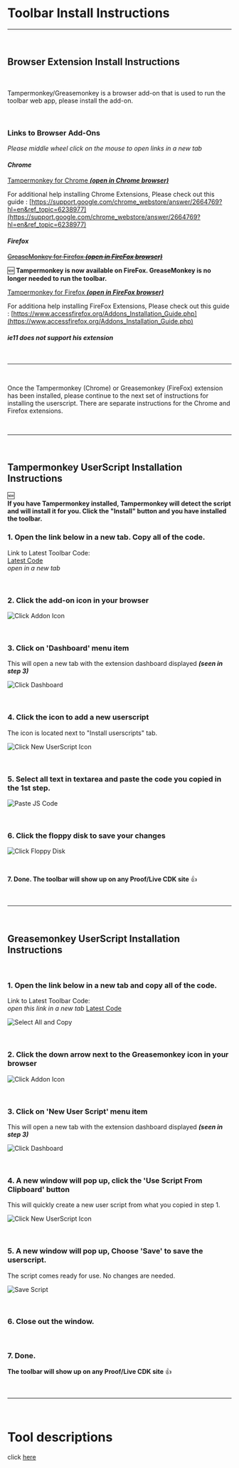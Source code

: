 # Toolbar Install Instructions
---

<br>

## Browser Extension Install Instructions

<br>

Tampermonkey/Greasemonkey is a browser add-on that is used to run the toolbar web app, please install the add-on.

<br>

### Links to Browser Add-Ons<br>
*Please middle wheel click on the mouse to open links in a new tab*<br>

#### *Chrome*<br>
[Tampermonkey for Chrome ***(open in Chrome browser)***](https://chrome.google.com/webstore/detail/tampermonkey/dhdgffkkebhmkfjojejmpbldmpobfkfo?hl=en)

For additional help installing Chrome Extensions, Please check out this guide : [https://support.google.com/chrome_webstore/answer/2664769?hl=en&ref_topic=6238977](https://support.google.com/chrome_webstore/answer/2664769?hl=en&ref_topic=6238977)

#### *Firefox*<br>

~~[GreaseMonkey for Firefox ***(open in FireFox browser)***](https://addons.mozilla.org/en-US/firefox/addon/greasemonkey/)~~

:new:
**Tampermonkey is now available on FireFox.  GreaseMonkey is no longer needed to run the toolbar.**

[Tampermonkey for Firefox ***(open in FireFox browser)***](https://addons.mozilla.org/en-US/firefox/addon/tampermonkey/)

For additiona help installing FireFox Extensions, Please check out this guide : [https://www.accessfirefox.org/Addons_Installation_Guide.php](https://www.accessfirefox.org/Addons_Installation_Guide.php)

#### *ie11 does not support his extension*<br>

<br>

---

<br>

Once the Tampermonkey (Chrome) or Greasemonkey (FireFox) extension has been installed, please continue to the next set of instructions for installing the userscript.
There are separate instructions for the Chrome and Firefox extensions.

<br>

---

<br>

## Tampermonkey UserScript Installation Instructions

:new:<br>
**If you have Tampermonkey installed, Tampermonkey will detect the script and will install it for you.  Click the "Install" button and you have installed the toolbar.**
<br>

### 1. Open the link below in a new tab.  Copy all of the code.

Link to Latest Toolbar Code:<br>
[Latest Code](https://raw.githubusercontent.com/cirept/QA_Toolbox/master/assets/js/meta.user.js)<br>
*open in a new tab*

<br>

### 2. Click the add-on icon in your browser

![Click Addon Icon](images/clickIcon.png)

<br>

### 3. Click on 'Dashboard' menu item<br>
This will open a new tab with the extension dashboard displayed ***(seen in step 3)***

![Click Dashboard](images/clickDashboard.png)

<br>

### 4. Click the icon to add a new userscript<br>
The icon is located next to "Install userscripts" tab.

![Click New UserScript Icon](images/clickNewScript.png)

<br>

### 5. Select all text in textarea and paste the code you copied in the 1st step.

![Paste JS Code](images/pasteCode.png)

<br>

### 6. Click the floppy disk to save your changes

![Click Floppy Disk](images/clickSave.png)

<br>

**7. Done.  The toolbar will show up on any Proof/Live CDK site** :thumbsup:

<br>

---

<br>

## Greasemonkey UserScript Installation Instructions

<br>

### 1. Open the link below in a new tab and copy all of the code.

Link to Latest Toolbar Code:<br>
*open this link in a new tab*
[Latest Code](https://raw.githubusercontent.com/cirept/QA_Toolbox/master/assets/js/meta.js)<br>


![Select All and Copy](images/selectAllCopy.jpg)

<br>

### 2. Click the down arrow next to the Greasemonkey icon in your browser

![Click Addon Icon](images/firefox-greasemonkey.png)

<br>

### 3. Click on 'New User Script' menu item<br>
This will open a new tab with the extension dashboard displayed ***(seen in step 3)***

![Click Dashboard](images/selectNewUserScript-firefox.png)

<br>

### 4. A new window will pop up, click the 'Use Script From Clipboard' button<br>
This will quickly create a new user script from what you copied in step 1.

![Click New UserScript Icon](images/clickUseScriptFromClipboard-firefox.png)

<br>

### 5. A new window will pop up, Choose 'Save' to save the userscript.
The script comes ready for use.  No changes are needed.

![Save Script](images/saveScript-firefox.png)

<br>

### 6. Close out the window.

<br>

### 7. Done.
**The toolbar will show up on any Proof/Live CDK site** :thumbsup:

<br>

---

<br>

# Tool descriptions

click [here](index)
